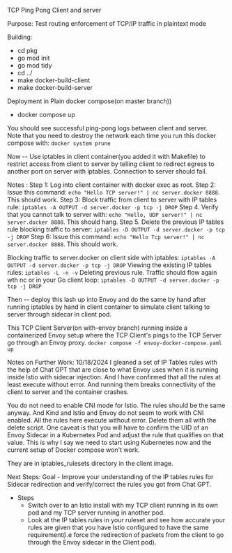 TCP Ping Pong Client and server

Purpose: Test routing enforcement of TCP/IP traffic in plaintext mode

Building:
* cd pkg
* go mod init
* go mod tidy
* cd ../
* make docker-build-client
* make docker-build-server


Deployment in Plain docker compose(on master branch))
* docker compose up

You should see successful ping-pong logs between client and server.  
Note that you need to destroy the network each time you run this docker compose with: `docker system prune`

Now -- Use iptables in client container(you added it with Makefile)
    to restrict access from client to server by telling client to redirect 
egress to another port on server with iptables. Connection to server should fail.

Notes :
Step 1: Log into client container with docker exec as root.
Step 2: Issue this command: `echo "Hello TCP server!" | nc server.docker 8888`.  This should work.
Step 3: Block traffic from client to server with IP tables rule: `iptables -A OUTPUT -d server.docker -p tcp -j DROP`
Step 4. Verify that you cannot talk to server with: `echo "Hello, UDP server!" | nc server.docker 8888`.  This should hang.
Step 5. Delete the previous IP tables rule blocking traffic to server: `iptables -D OUTPUT -d server.docker -p tcp -j DROP`
Step 6: Issue this command: `echo "Hello Tcp server!" | nc server.docker 8888`.  This should work.



Blocking traffic to server.docker on client side with iptables: `iptables -A OUTPUT -d server.docker -p tcp -j DROP`
Viewing the existing IP tables rules: `iptables -L -n -v`
Deleting previous rule. Traffic should flow again wth nc or in your Go client loop: `iptables -D OUTPUT -d server.docker -p tcp -j DROP`

Then -- deploy this lash up into Envoy and do the same by hand after running 
iptables by hand  in client container to simulate client talking to server through
sidecar in client pod.



This TCP Client Server(on with-envoy branch) running inside a containerized Envoy setup where the TCP Client's pings to the TCP Server go
through an Envoy proxy.
`docker compose -f envoy-docker-compose.yaml up`


Notes on Further Work:  10/18/2024
I gleaned a set of IP Tables rules with the help of Chat GPT 
that are close to what Envoy uses when it is running inside Istio with sidecar injection. And I have confirmed
that all the rules at least execute without error.  And running them breaks connectivity of the client to server and
the container crashes. 

You do not need to enable CNI mode for Istio.  The rules should be the same anyway. And Kind and Istio and Envoy do not seem to work
with CNI enabled.  All the rules here execute without error. Delete them all with the delete script.
One caveat is that you will have to confirm the UID of an Envoy Sidecar in a Kubernetes Pod and adjust the rule
that qualifies on that value. This is why I say we need to start using Kubernetes now and the current setup of Docker compose won't work. 

They are in iptables_rulesets directory in the client image.

Next Steps:
  Goal - Improve your understanding of the IP tables rules for Sidecar redirection and verify/correct the rules you got from Chat GPT.
 - Steps
   - Switch over to an Istio install with my TCP client running in its own pod and my TCP server running in another pod.
   - Look at the IP tables rules in your ruleset and see how accurate your rules are given that you have Istio configured to have the same requirement(i.e force the redirection of packets from the client to go through the Envoy sidecar in the Client pod).

